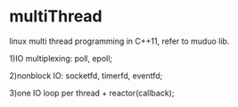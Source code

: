 # multiThread
linux multi thread programming in C++11, refer to muduo lib.

1)IO multiplexing: poll, epoll;

2)nonblock IO: socketfd, timerfd, eventfd;

3)one IO loop per thread + reactor(callback);

